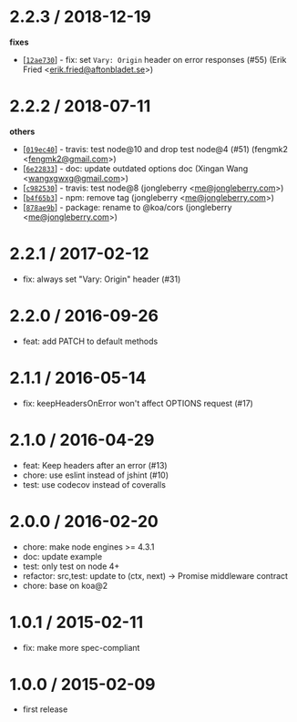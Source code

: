 
2.2.3 / 2018-12-19
==================

**fixes**
  * [[`12ae730`](http://github.com/koajs/cors/commit/12ae7306e8055322e6c5d29319330da52ba0e126)] - fix: set `Vary: Origin` header on error responses (#55) (Erik Fried <<erik.fried@aftonbladet.se>>)

2.2.2 / 2018-07-11
==================

**others**
  * [[`019ec40`](http://github.com/koajs/cors/commit/019ec403be573177e8ed6ad3ef4077b82b5ea934)] - travis: test node@10 and drop test node@4 (#51) (fengmk2 <<fengmk2@gmail.com>>)
  * [[`6e22833`](http://github.com/koajs/cors/commit/6e22833ce125ca334b68980372065867eda892b0)] - doc: update outdated options doc (Xingan Wang <<wangxgwxg@gmail.com>>)
  * [[`c982530`](http://github.com/koajs/cors/commit/c9825308ce1c76810468bdf5a404b838206fba22)] - travis: test node@8 (jongleberry <<me@jongleberry.com>>)
  * [[`b4f65b3`](http://github.com/koajs/cors/commit/b4f65b39b558b870521e6613aee58898e88196f9)] - npm: remove  tag (jongleberry <<me@jongleberry.com>>)
  * [[`878ae9b`](http://github.com/koajs/cors/commit/878ae9b0c99fb6da8d3840e502d4968a65089e28)] - package: rename to @koa/cors (jongleberry <<me@jongleberry.com>>)

2.2.1 / 2017-02-12
==================

  * fix: always set "Vary: Origin" header (#31)

2.2.0 / 2016-09-26
==================

  * feat: add PATCH to default methods

2.1.1 / 2016-05-14
==================

  * fix: keepHeadersOnError won't affect OPTIONS request (#17)

2.1.0 / 2016-04-29
==================

  * feat: Keep headers after an error (#13)
  * chore: use eslint instead of jshint (#10)
  * test: use codecov instead of coveralls

2.0.0 / 2016-02-20
==================

  * chore: make node engines >= 4.3.1
  * doc: update example
  * test: only test on node 4+
  * refactor: src,test: update to (ctx, next) -> Promise middleware contract
  * chore: base on koa@2

1.0.1 / 2015-02-11
==================

 * fix: make more spec-compliant

1.0.0 / 2015-02-09
==================

 * first release
